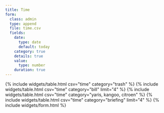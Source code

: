 ```yaml
---
title: Time
form:
  class: admin
  type: append
  file: time.csv
  fields:
    date:
      type: date
      default: today
    category: true
    details: true
    value:
      type: number
    duration: true
---
```

{% include widgets/table.html csv="time" category="trash" %}
{% include widgets/table.html csv="time" category="bill" limit="4" %}
{% include widgets/table.html csv="time" category="yaris, kangoo, citroen" %}
{% include widgets/table.html csv="time" category="briefing" limit="4" %}
{% include widgets/form.html %}